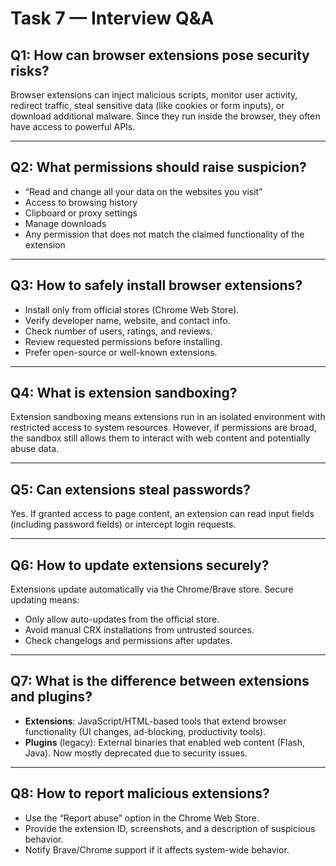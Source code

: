# Task 7 — Interview Q&A

## Q1: How can browser extensions pose security risks?
Browser extensions can inject malicious scripts, monitor user activity, redirect traffic, steal sensitive data (like cookies or form inputs), or download additional malware. Since they run inside the browser, they often have access to powerful APIs.

---

## Q2: What permissions should raise suspicion?
- “Read and change all your data on the websites you visit”
- Access to browsing history
- Clipboard or proxy settings
- Manage downloads
- Any permission that does not match the claimed functionality of the extension

---

## Q3: How to safely install browser extensions?
- Install only from official stores (Chrome Web Store).
- Verify developer name, website, and contact info.
- Check number of users, ratings, and reviews.
- Review requested permissions before installing.
- Prefer open-source or well-known extensions.

---

## Q4: What is extension sandboxing?
Extension sandboxing means extensions run in an isolated environment with restricted access to system resources. However, if permissions are broad, the sandbox still allows them to interact with web content and potentially abuse data.

---

## Q5: Can extensions steal passwords?
Yes. If granted access to page content, an extension can read input fields (including password fields) or intercept login requests.

---

## Q6: How to update extensions securely?
Extensions update automatically via the Chrome/Brave store. Secure updating means:
- Only allow auto-updates from the official store.
- Avoid manual CRX installations from untrusted sources.
- Check changelogs and permissions after updates.

---

## Q7: What is the difference between extensions and plugins?
- **Extensions**: JavaScript/HTML-based tools that extend browser functionality (UI changes, ad-blocking, productivity tools).  
- **Plugins** (legacy): External binaries that enabled web content (Flash, Java). Now mostly deprecated due to security issues.

---

## Q8: How to report malicious extensions?
- Use the “Report abuse” option in the Chrome Web Store.
- Provide the extension ID, screenshots, and a description of suspicious behavior.
- Notify Brave/Chrome support if it affects system-wide behavior.
